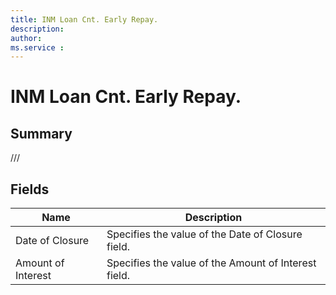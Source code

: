 ```yaml
---
title: INM Loan Cnt. Early Repay.
description: 
author: 
ms.service : 
---
```


# INM Loan Cnt. Early Repay.

## Summary

///

## Fields
<!-- You need to leave a space betwenn | your text and | -->

| Name | Description |
| ---- | ---- |
| Date of Closure | Specifies the value of the Date of Closure field. |
| Amount of Interest | Specifies the value of the Amount of Interest field. |
